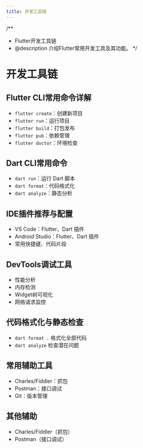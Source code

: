 ```yaml
---
title: 开发工具链
---
```


/**
 * Flutter开发工具链
 * @description 介绍Flutter常用开发工具及其功能。
 */

# 开发工具链

## Flutter CLI常用命令详解
- `flutter create`：创建新项目
- `flutter run`：运行项目
- `flutter build`：打包发布
- `flutter pub`：依赖管理
- `flutter doctor`：环境检查

## Dart CLI常用命令
- `dart run`：运行 Dart 脚本
- `dart format`：代码格式化
- `dart analyze`：静态分析

## IDE插件推荐与配置
- VS Code：Flutter、Dart 插件
- Android Studio：Flutter、Dart 插件
- 常用快捷键、代码片段

## DevTools调试工具
- 性能分析
- 内存检测
- Widget树可视化
- 网络请求监控

## 代码格式化与静态检查
- `dart format .` 格式化全部代码
- `dart analyze` 检查潜在问题

## 常用辅助工具
- Charles/Fiddler：抓包
- Postman：接口调试
- Git：版本管理

## 其他辅助
- Charles/Fiddler（抓包）
- Postman（接口调试） 
